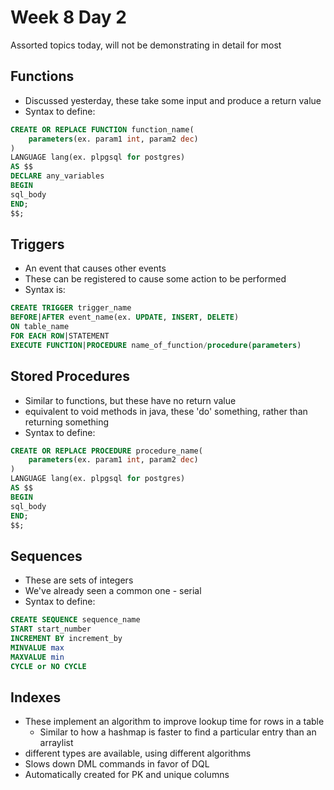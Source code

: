 # Week 8 Day 2

Assorted topics today, will not be demonstrating in detail for most

## Functions

- Discussed yesterday, these take some input and produce a return value
- Syntax to define:

```sql
CREATE OR REPLACE FUNCTION function_name(
    parameters(ex. param1 int, param2 dec)
)
LANGUAGE lang(ex. plpgsql for postgres)
AS $$
DECLARE any_variables
BEGIN
sql_body
END;
$$;
```

## Triggers

- An event that causes other events
- These can be registered to cause some action to be performed
- Syntax is:
  
```sql
CREATE TRIGGER trigger_name
BEFORE|AFTER event_name(ex. UPDATE, INSERT, DELETE)
ON table_name
FOR EACH ROW|STATEMENT
EXECUTE FUNCTION|PROCEDURE name_of_function/procedure(parameters)
```

## Stored Procedures

- Similar to functions, but these have no return value
- equivalent to void methods in java, these 'do' something, rather than returning something
- Syntax to define:

```sql
CREATE OR REPLACE PROCEDURE procedure_name(
    parameters(ex. param1 int, param2 dec)
)
LANGUAGE lang(ex. plpgsql for postgres)
AS $$
BEGIN
sql_body
END;
$$;
```

## Sequences

- These are sets of integers
- We've already seen a common one - serial
- Syntax to define:
  
```sql
CREATE SEQUENCE sequence_name
START start_number
INCREMENT BY increment_by
MINVALUE max
MAXVALUE min
CYCLE or NO CYCLE
```

## Indexes

- These implement an algorithm to improve lookup time for rows in a table
  - Similar to how a hashmap is faster to find a particular entry than an arraylist
- different types are available, using different algorithms
- Slows down DML commands in favor of DQL
- Automatically created for PK and unique columns
